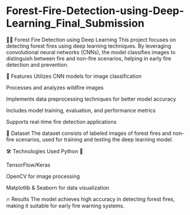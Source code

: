 # Forest-Fire-Detection-using-Deep-Learning_Final_Submission
🌲🔥 Forest Fire Detection using Deep Learning This project focuses on detecting forest fires using deep learning techniques. By leveraging convolutional neural networks (CNNs), the model classifies images to distinguish between fire and non-fire scenarios, helping in early fire detection and prevention.

🚀 Features Utilizes CNN models for image classification

Processes and analyzes wildfire images

Implements data preprocessing techniques for better model accuracy

Includes model training, evaluation, and performance metrics

Supports real-time fire detection applications

📁 Dataset The dataset consists of labeled images of forest fires and non-fire scenarios, used for training and testing the deep learning model.

🛠 Technologies Used Python 🐍

TensorFlow/Keras

OpenCV for image processing

Matplotlib & Seaborn for data visualization

🔥 Results The model achieves high accuracy in detecting forest fires, making it suitable for early fire warning systems.
